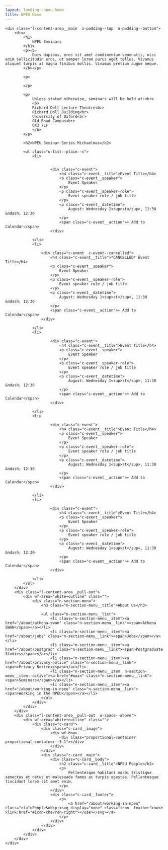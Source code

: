 ```yaml
---
layout: landing--npeu-home
title: NPEU Home
---
```

<div wf-area="white+outline" class="l-content-area  l-content-area--has-pull-outs">

    <div class="l-content-area__main  u-padding--top  u-padding--bottom">
        <div>
            <h1>
                NPEU Seminars
            </h1>
            <p><b>
                Duis dapibus, eros sit amet condimentum venenatis, nisi enim sollicitudin eros, ut semper lorem purus eget tellus. Vivamus aliquet turpis at magna finibus mollis. Vivamus pretium augue neque.
            </b></p>
            
            <p>
            
            </p>
            
            <p>
                Unless stated otherwise, seminars will be held at:<br>
                <b>
                Richard Doll Lecture Theatre<br>
                Richard Doll Building<br>
                University of Oxford<br>
                Old Road Campus<br>
                OX3 7LF
                </b>
            </p>
            
            <h2>NPEU Seminar Series Michaelmas</h2>
            
            <ul class="u-list--plain--s">
                <li>


                        <div class="c-event">
                            <h4 class="c-event__title">Event Title</h4>
                            <p class="c-event__speaker">
                                Event Speaker
                            </p>
                            <p class="c-event__speaker-role">
                                Event speaker role / job title
                            </p>
                            <p class="c-event__datetime">
                                August: Wednesday 1<sup>st</sup>, 11:30 &ndash; 12:30
                            </p>
                            <span class="c-event__action">+ Add to Calendar</span>
                        </div>

                </li>
                <li>

                    <div class="c-event  c-event--cancelled">
                        <h4 class="c-event__title">*CANCELLED* Event Title</h4>
                        <p class="c-event__speaker">
                            Event Speaker
                        </p>
                        <p class="c-event__speaker-role">
                            Event speaker role / job title
                        </p>
                        <p class="c-event__datetime">
                            August: Wednesday 1<sup>st</sup>, 11:30 &ndash; 12:30
                        </p>
                        <span class="c-event__action">+ Add to Calendar</span>
                    </div>

                </li>
                <li>

                        <div class="c-event">
                            <h4 class="c-event__title">Event Title</h4>
                            <p class="c-event__speaker">
                                Event Speaker
                            </p>
                            <p class="c-event__speaker-role">
                                Event speaker role / job title
                            </p>
                            <p class="c-event__datetime">
                                August: Wednesday 1<sup>st</sup>, 11:30 &ndash; 12:30
                            </p>
                            <span class="c-event__action">+ Add to Calendar</span>
                        </div>

                </li>
                <li>

                        <div class="c-event">
                            <h4 class="c-event__title">Event Title</h4>
                            <p class="c-event__speaker">
                                Event Speaker
                            </p>
                            <p class="c-event__speaker-role">
                                Event speaker role / job title
                            </p>
                            <p class="c-event__datetime">
                                August: Wednesday 1<sup>st</sup>, 11:30 &ndash; 12:30
                            </p>
                            <span class="c-event__action">+ Add to Calendar</span>
                        </div>

                </li>
                <li>

                        <div class="c-event">
                            <h4 class="c-event__title">Event Title</h4>
                            <p class="c-event__speaker">
                                Event Speaker
                            </p>
                            <p class="c-event__speaker-role">
                                Event speaker role / job title
                            </p>
                            <p class="c-event__datetime">
                                August: Wednesday 1<sup>st</sup>, 11:30 &ndash; 12:30
                            </p>
                            <span class="c-event__action">+ Add to Calendar</span>
                        </div>

                </li>
            </ul>
        </div>
        <div class="l-content-area__pull-out">
            <div wf-area="white+outline" class="">
                <div class="n-section-menu">
                    <h3 class="n-section-menu__title">About Us</h3>
                    
                    <ul class="n-section-menu__list">
                        <li class="n-section-menu__item"><a href="/about/athena-swan" class="n-section-menu__link"><span>Athena SWAN</span></a></li>
                        <li class="n-section-menu__item"><a href="/about/jobs" class="n-section-menu__link"><span>Jobs</span></a></li>
                        <li class="n-section-menu__item"><a href="/about/postgrad" class="n-section-menu__link"><span>Postgraduate Studies</span></a></li>
                        <li class="n-section-menu__item"><a href="/about/privacy-notice" class="n-section-menu__link"><span>Privacy Notice</span></a></li>
                        <li class="n-section-menu__item  n-section-menu__item--active"><a href="#main" class="n-section-menu__link"><span>Seminars</span></a></li>
                        <li class="n-section-menu__item"><a href="/about/working-in-npeu" class="n-section-menu__link"><span>Working in the NPEU</span></a></li>
                    </ul>
                </div>
            </div>
        </div>
        <div class="l-content-area__pull-out  u-space--above">
            <div wf-area="white+outline" class="">
                <div class="c-card">
                    <div class="c-card__image">
                        <div wf-box>
                            <div class="proportional-container  proportional-container--3-1"></div>
                        </div>
                    </div>
                    <div class="c-card__main">
                        <div class="c-card__body">
                            <h2 class="c-card__title">NPEU People</h2>
                            <p>
                                Pellentesque habitant morbi tristique senectus et netus et malesuada fames ac turpis egestas. Pellentesque tincidunt lorem sit amet enim.
                            </p>
                        </div>
                        <div class="c-card__footer">
                            <p>
                                <a href="/about/working-in-npeu" class="cta">People&nbsp;<svg display="none" class="icon  feather"><use xlink:href="#icon-chevron-right"></use></svg></a>
                            </p>
                        </div>
                    </div>
                </div>
            </div>
        </div>
    </div>
    
</div>